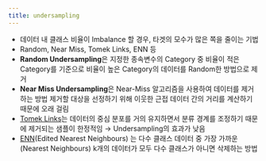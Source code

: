 ```yaml
---
title: undersampling
---
```


- 데이터 내 클래스 비율이 Imbalance 할 경우, 타겟의 모수가 많은 쪽을 줄이는 기법 
- Random, Near Miss, Tomek Links, ENN 등 
- **Random Undersampling**은 지정한 종속변수의 Category 중 비율이 적은 Category를 기준으로 비율이 높은 Category의 데이터를 Random한 방법으로 제거 
- **Near Miss Undersampling**은 Near-Miss 알고리즘을 사용하여 데이터를 제거하는 방법 제거할 대상을 선정하기 위해 이웃한 근접 데이터 간의 거리를 계산하기 때문에 오래 걸림 
- [Tomek Links](https://code7ssage.github.io/Tomek-Links/)는 데이터의 중심 분포를 거의 유지하면서 분류 경계를 조정하기 때문에 제거되는 샘플이 한정적임 → Undersampling의 효과가 낮음 
- [ENN](https://code7ssage.github.io/ENN/)(Edited Nearest Neighbours) 는 다수 클래스 데이터 중 가장 가까운 (Nearest Neighbours)  k개의 데이터가 모두 다수 클래스가 아니면 삭제하는 방법                                                         